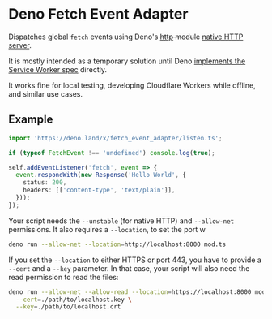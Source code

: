# Deno Fetch Event Adapter

Dispatches global `fetch` events using Deno's ~~[http](https://deno.land/std/http) module~~ [native HTTP server](https://deno.com/blog/v1.9#native-http%2F2-web-server).

It is mostly intended as a temporary solution until Deno [implements the Service Worker spec](https://github.com/denoland/deno/issues/5957#issuecomment-722568905) directly.

It works fine for local testing, developing Cloudflare Workers while offline, and similar use cases. 

## Example

```ts
import 'https://deno.land/x/fetch_event_adapter/listen.ts';

if (typeof FetchEvent !== 'undefined') console.log(true);

self.addEventListener('fetch', event => {
  event.respondWith(new Response('Hello World', { 
    status: 200, 
    headers: [['content-type', 'text/plain']],
  }));
});
```

Your script needs the `--unstable` (for native HTTP) and `--allow-net` permissions. It also requires a `--location`, 
to set the port w

```sh
deno run --allow-net --location=http://localhost:8000 mod.ts
```

If you set the `--location` to either HTTPS or port 443, you have to provide a `--cert` and a `--key` parameter.
In that case, your script will also need the read permission to read the files:

```sh
deno run --allow-net --allow-read --location=https://localhost:8000 mod.ts \
  --cert=./path/to/localhost.key \
  --key=./path/to/localhost.crt
```
